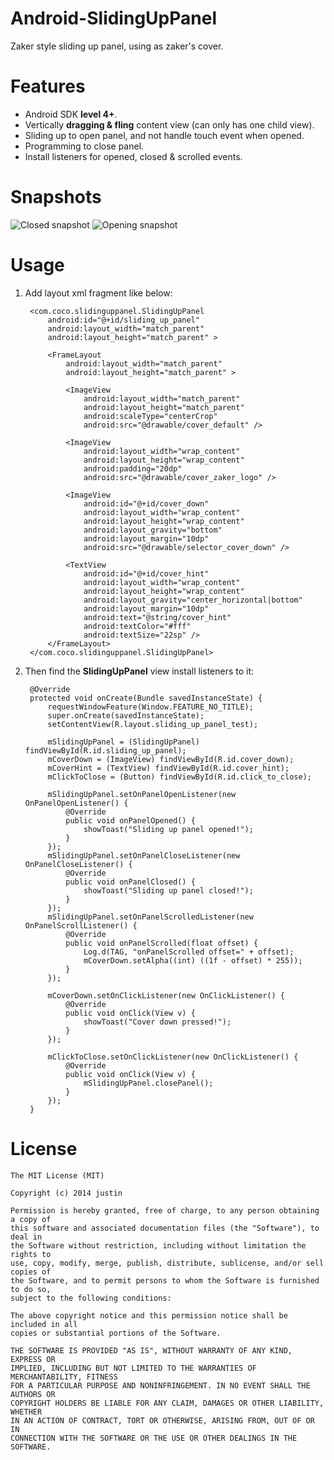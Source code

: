 Android-SlidingUpPanel
======================

Zaker style sliding up panel, using as zaker's cover.

Features
========

+ Android SDK **level 4+**.
+ Vertically **dragging & fling** content view (can only has one child view).
+ Sliding up to open panel, and not handle touch event when opened.
+ Programming to close panel.
+ Install listeners for opened, closed & scrolled events.

Snapshots
=========

[closed]: https://github.com/zzhouj/Android-SlidingUpPanel/raw/master/snapshot/closed.png  "Sliding up panel closed"
[opening]: https://github.com/zzhouj/Android-SlidingUpPanel/raw/master/snapshot/opening.png  "Sliding up panel opening"

![Closed snapshot][closed]
![Opening snapshot][opening]

Usage
=====
1. Add layout xml fragment like below:

		<com.coco.slidinguppanel.SlidingUpPanel
		    android:id="@+id/sliding_up_panel"
		    android:layout_width="match_parent"
		    android:layout_height="match_parent" >
		
		    <FrameLayout
		        android:layout_width="match_parent"
		        android:layout_height="match_parent" >
		
		        <ImageView
		            android:layout_width="match_parent"
		            android:layout_height="match_parent"
		            android:scaleType="centerCrop"
		            android:src="@drawable/cover_default" />
		
		        <ImageView
		            android:layout_width="wrap_content"
		            android:layout_height="wrap_content"
		            android:padding="20dp"
		            android:src="@drawable/cover_zaker_logo" />
		
		        <ImageView
		            android:id="@+id/cover_down"
		            android:layout_width="wrap_content"
		            android:layout_height="wrap_content"
		            android:layout_gravity="bottom"
		            android:layout_margin="10dp"
		            android:src="@drawable/selector_cover_down" />
		
		        <TextView
		            android:id="@+id/cover_hint"
		            android:layout_width="wrap_content"
		            android:layout_height="wrap_content"
		            android:layout_gravity="center_horizontal|bottom"
		            android:layout_margin="10dp"
		            android:text="@string/cover_hint"
		            android:textColor="#fff"
		            android:textSize="22sp" />
		    </FrameLayout>
		</com.coco.slidinguppanel.SlidingUpPanel>

2. Then find the **SlidingUpPanel** view install listeners to it:

		@Override
		protected void onCreate(Bundle savedInstanceState) {
			requestWindowFeature(Window.FEATURE_NO_TITLE);
			super.onCreate(savedInstanceState);
			setContentView(R.layout.sliding_up_panel_test);
		
			mSlidingUpPanel = (SlidingUpPanel) findViewById(R.id.sliding_up_panel);
			mCoverDown = (ImageView) findViewById(R.id.cover_down);
			mCoverHint = (TextView) findViewById(R.id.cover_hint);
			mClickToClose = (Button) findViewById(R.id.click_to_close);
		
			mSlidingUpPanel.setOnPanelOpenListener(new OnPanelOpenListener() {
				@Override
				public void onPanelOpened() {
					showToast("Sliding up panel opened!");
				}
			});
			mSlidingUpPanel.setOnPanelCloseListener(new OnPanelCloseListener() {
				@Override
				public void onPanelClosed() {
					showToast("Sliding up panel closed!");
				}
			});
			mSlidingUpPanel.setOnPanelScrolledListener(new OnPanelScrollListener() {
				@Override
				public void onPanelScrolled(float offset) {
					Log.d(TAG, "onPanelScrolled offset=" + offset);
					mCoverDown.setAlpha((int) ((1f - offset) * 255));
				}
			});
		
			mCoverDown.setOnClickListener(new OnClickListener() {
				@Override
				public void onClick(View v) {
					showToast("Cover down pressed!");
				}
			});
		
			mClickToClose.setOnClickListener(new OnClickListener() {
				@Override
				public void onClick(View v) {
					mSlidingUpPanel.closePanel();
				}
			});
		}

License
=======

    The MIT License (MIT)
    
    Copyright (c) 2014 justin
    
    Permission is hereby granted, free of charge, to any person obtaining a copy of
    this software and associated documentation files (the "Software"), to deal in
    the Software without restriction, including without limitation the rights to
    use, copy, modify, merge, publish, distribute, sublicense, and/or sell copies of
    the Software, and to permit persons to whom the Software is furnished to do so,
    subject to the following conditions:
    
    The above copyright notice and this permission notice shall be included in all
    copies or substantial portions of the Software.
    
    THE SOFTWARE IS PROVIDED "AS IS", WITHOUT WARRANTY OF ANY KIND, EXPRESS OR
    IMPLIED, INCLUDING BUT NOT LIMITED TO THE WARRANTIES OF MERCHANTABILITY, FITNESS
    FOR A PARTICULAR PURPOSE AND NONINFRINGEMENT. IN NO EVENT SHALL THE AUTHORS OR
    COPYRIGHT HOLDERS BE LIABLE FOR ANY CLAIM, DAMAGES OR OTHER LIABILITY, WHETHER
    IN AN ACTION OF CONTRACT, TORT OR OTHERWISE, ARISING FROM, OUT OF OR IN
    CONNECTION WITH THE SOFTWARE OR THE USE OR OTHER DEALINGS IN THE SOFTWARE.
      